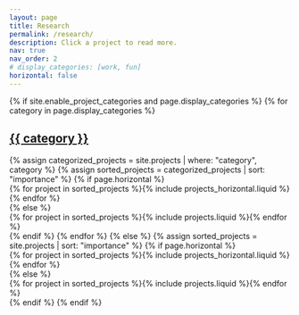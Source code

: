 ```yaml
---
layout: page
title: Research
permalink: /research/
description: Click a project to read more.
nav: true
nav_order: 2
# display_categories: [work, fun]
horizontal: false
---
```

<div class="projects">
{% if site.enable_project_categories and page.display_categories %}
  {% for category in page.display_categories %}
    <a id="{{ category }}" href=".#{{ category }}"><h2 class="category">{{ category }}</h2></a>
    {% assign categorized_projects = site.projects | where: "category", category %}
    {% assign sorted_projects = categorized_projects | sort: "importance" %}
    {% if page.horizontal %}
      <div class="container"><div class="row row-cols-1 row-cols-md-2">
        {% for project in sorted_projects %}{% include projects_horizontal.liquid %}{% endfor %}
      </div></div>
    {% else %}
      <div class="row row-cols-1 row-cols-md-3">
        {% for project in sorted_projects %}{% include projects.liquid %}{% endfor %}
      </div>
    {% endif %}
  {% endfor %}
{% else %}
  {% assign sorted_projects = site.projects | sort: "importance" %}
  {% if page.horizontal %}
    <div class="container"><div class="row row-cols-1 row-cols-md-2">
      {% for project in sorted_projects %}{% include projects_horizontal.liquid %}{% endfor %}
    </div></div>
  {% else %}
    <div class="row row-cols-1 row-cols-md-3">
      {% for project in sorted_projects %}{% include projects.liquid %}{% endfor %}
    </div>
  {% endif %}
{% endif %}
</div>